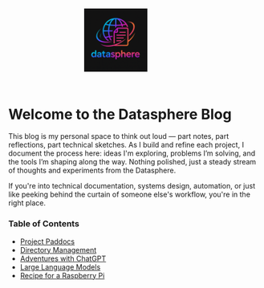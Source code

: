 <style>
  img {
    width: 25%;
    margin: 5% 30%;
  }
</style>

[![Datasphere Logo](static/img/logos/ai-datasphere1.png)](https://github.com/padsRepo/datasphere/blob/main/src/img/logos/ai-datasphere1.png)

# Welcome to the Datasphere Blog

This blog is my personal space to think out loud — part notes, part reflections, part technical sketches. As I build and refine each project, I document the process here: ideas I'm exploring, problems I’m solving, and the tools I’m shaping along the way. Nothing polished, just a steady stream of thoughts and experiments from the Datasphere.

If you're into technical documentation, systems design, automation, or just like peeking behind the curtain of someone else's workflow, you're in the right place.

### Table of Contents
 + [Project Paddocs](project_paddocs.md)
 + [Directory Management](directory_management.md)
 + [Adventures with ChatGPT](adventures_with_chatgpt.md)
 + [Large Language Models](llm.md)
 + [Recipe for a Raspberry Pi](rpi3.md)
